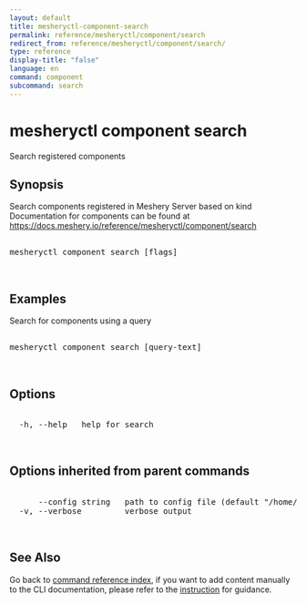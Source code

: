 ```yaml
---
layout: default
title: mesheryctl-component-search
permalink: reference/mesheryctl/component/search
redirect_from: reference/mesheryctl/component/search/
type: reference
display-title: "false"
language: en
command: component
subcommand: search
---
```


# mesheryctl component search

Search registered components

## Synopsis

Search components registered in Meshery Server based on kind
Documentation for components can be found at https://docs.meshery.io/reference/mesheryctl/component/search
<pre class='codeblock-pre'>
<div class='codeblock'>
mesheryctl component search [flags]

</div>
</pre> 

## Examples

Search for components using a query
<pre class='codeblock-pre'>
<div class='codeblock'>
mesheryctl component search [query-text]

</div>
</pre> 

## Options

<pre class='codeblock-pre'>
<div class='codeblock'>
  -h, --help   help for search

</div>
</pre>

## Options inherited from parent commands

<pre class='codeblock-pre'>
<div class='codeblock'>
      --config string   path to config file (default "/home/n2/.meshery/config.yaml")
  -v, --verbose         verbose output

</div>
</pre>

## See Also

Go back to [command reference index](/reference/mesheryctl/), if you want to add content manually to the CLI documentation, please refer to the [instruction](/project/contributing/contributing-cli#preserving-manually-added-documentation) for guidance.
